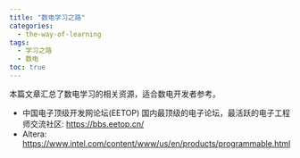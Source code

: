 ```yaml
---
title: "数电学习之路"
categories:
  - the-way-of-learning
tags:
  - 学习之路
  - 数电
toc: true
---
```


本篇文章汇总了数电学习的相关资源，适合数电开发者参考。

* 中国电子顶级开发网论坛(EETOP) 国内最顶级的电子论坛，最活跃的电子工程师交流社区: <https://bbs.eetop.cn/>
* Altera: <https://www.intel.com/content/www/us/en/products/programmable.html>